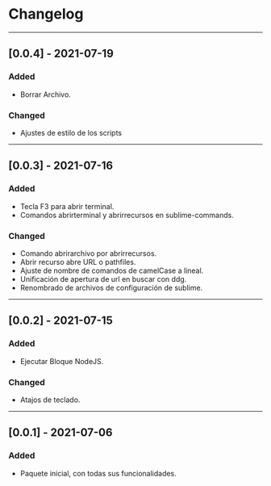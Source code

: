 # Changelog

---
## [0.0.4] - 2021-07-19
### Added
- Borrar Archivo.

### Changed
- Ajustes de estilo de los scripts

---
## [0.0.3] - 2021-07-16
### Added
- Tecla F3 para abrir terminal.
- Comandos abrirterminal y abrirrecursos en sublime-commands.

### Changed
- Comando abrirarchivo por abrirrecursos.
- Abrir recurso abre URL o pathfiles.
- Ajuste de nombre de comandos de camelCase a lineal.
- Unificación de apertura de url en buscar con ddg.
- Renombrado de archivos de configuración de sublime.

---
## [0.0.2] - 2021-07-15
### Added
- Ejecutar Bloque NodeJS.

### Changed
- Atajos de teclado.

---
## [0.0.1] - 2021-07-06
### Added
- Paquete inicial, con todas sus funcionalidades.